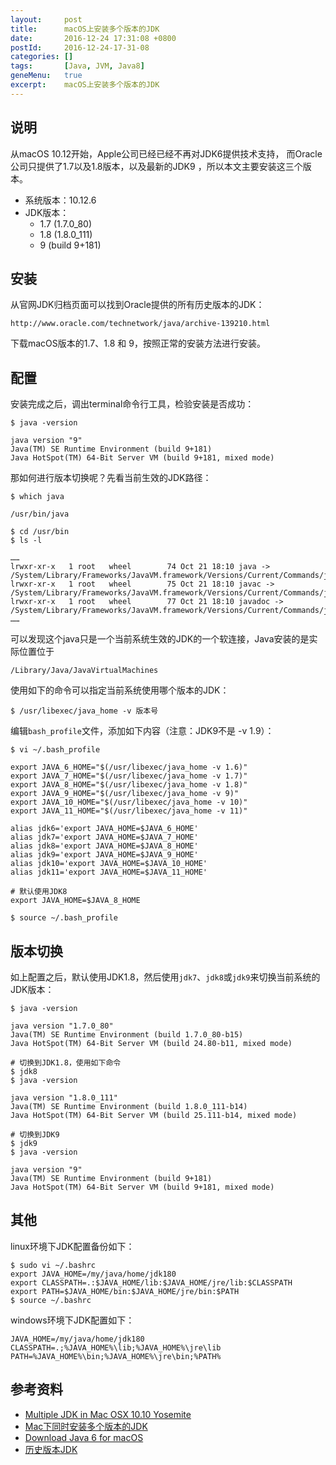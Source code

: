 ```yaml
---
layout:     post
title:      macOS上安装多个版本的JDK
date:       2016-12-24 17:31:08 +0800
postId:     2016-12-24-17-31-08
categories: []
tags:       [Java, JVM, Java8]
geneMenu:   true
excerpt:    macOS上安装多个版本的JDK
---
```


## 说明

从macOS 10.12开始，Apple公司已经已经不再对JDK6提供技术支持，
而Oracle公司只提供了1.7以及1.8版本，以及最新的JDK9 ，所以本文主要安装这三个版本。

* 系统版本：10.12.6
* JDK版本：
  - 1.7 (1.7.0_80)
  - 1.8 (1.8.0_111)
  - 9 (build 9+181)


## 安装
从官网JDK归档页面可以找到Oracle提供的所有历史版本的JDK：
```
http://www.oracle.com/technetwork/java/archive-139210.html
```
下载macOS版本的1.7、1.8 和 9，按照正常的安装方法进行安装。

## 配置
安装完成之后，调出terminal命令行工具，检验安装是否成功：

```shell
$ java -version
```

```
java version "9"
Java(TM) SE Runtime Environment (build 9+181)
Java HotSpot(TM) 64-Bit Server VM (build 9+181, mixed mode)
```

那如何进行版本切换呢？先看当前生效的JDK路径：
```shell
$ which java
```

```
/usr/bin/java
```

```shell
$ cd /usr/bin
$ ls -l
```

```
……
lrwxr-xr-x   1 root   wheel        74 Oct 21 18:10 java -> /System/Library/Frameworks/JavaVM.framework/Versions/Current/Commands/java
lrwxr-xr-x   1 root   wheel        75 Oct 21 18:10 javac -> /System/Library/Frameworks/JavaVM.framework/Versions/Current/Commands/javac
lrwxr-xr-x   1 root   wheel        77 Oct 21 18:10 javadoc -> /System/Library/Frameworks/JavaVM.framework/Versions/Current/Commands/javadoc
……
```

可以发现这个java只是一个当前系统生效的JDK的一个软连接，Java安装的是实际位置位于
```
/Library/Java/JavaVirtualMachines
```

使用如下的命令可以指定当前系统使用哪个版本的JDK：

```shell
$ /usr/libexec/java_home -v 版本号
```

编辑`bash_profile`文件，添加如下内容（注意：JDK9不是 -v 1.9）：

```shell
$ vi ~/.bash_profile

export JAVA_6_HOME="$(/usr/libexec/java_home -v 1.6)"
export JAVA_7_HOME="$(/usr/libexec/java_home -v 1.7)"
export JAVA_8_HOME="$(/usr/libexec/java_home -v 1.8)"
export JAVA_9_HOME="$(/usr/libexec/java_home -v 9)"
export JAVA_10_HOME="$(/usr/libexec/java_home -v 10)"
export JAVA_11_HOME="$(/usr/libexec/java_home -v 11)"

alias jdk6='export JAVA_HOME=$JAVA_6_HOME'
alias jdk7='export JAVA_HOME=$JAVA_7_HOME'
alias jdk8='export JAVA_HOME=$JAVA_8_HOME'
alias jdk9='export JAVA_HOME=$JAVA_9_HOME'
alias jdk10='export JAVA_HOME=$JAVA_10_HOME'
alias jdk11='export JAVA_HOME=$JAVA_11_HOME'

# 默认使用JDK8
export JAVA_HOME=$JAVA_8_HOME

$ source ~/.bash_profile
```

## 版本切换
如上配置之后，默认使用JDK1.8，然后使用`jdk7`、`jdk8`或`jdk9`来切换当前系统的JDK版本：
```shell
$ java -version
```

```
java version "1.7.0_80"
Java(TM) SE Runtime Environment (build 1.7.0_80-b15)
Java HotSpot(TM) 64-Bit Server VM (build 24.80-b11, mixed mode)
```

```shell
# 切换到JDK1.8，使用如下命令
$ jdk8
$ java -version
```

```
java version "1.8.0_111"
Java(TM) SE Runtime Environment (build 1.8.0_111-b14)
Java HotSpot(TM) 64-Bit Server VM (build 25.111-b14, mixed mode)
```

```shell
# 切换到JDK9
$ jdk9
$ java -version
```

```
java version "9"
Java(TM) SE Runtime Environment (build 9+181)
Java HotSpot(TM) 64-Bit Server VM (build 9+181, mixed mode)
```

## 其他

linux环境下JDK配置备份如下：

```shell
$ sudo vi ~/.bashrc
export JAVA_HOME=/my/java/home/jdk180
export CLASSPATH=.:$JAVA_HOME/lib:$JAVA_HOME/jre/lib:$CLASSPATH
export PATH=$JAVA_HOME/bin:$JAVA_HOME/jre/bin:$PATH
$ source ~/.bashrc
```

windows环境下JDK配置如下：

```shell
JAVA_HOME=/my/java/home/jdk180
CLASSPATH=.;%JAVA_HOME%\lib;%JAVA_HOME%\jre\lib
PATH=%JAVA_HOME%\bin;%JAVA_HOME%\jre\bin;%PATH%
```



## 参考资料

* [Multiple JDK in Mac OSX 10.10 Yosemite](http://abetobing.com/blog/multiple-jdk-mac-osx-10-10-yosemite-88.html)
* [Mac下同时安装多个版本的JDK](http://www.tuicool.com/articles/uUJjEb)
* [Download Java 6 for macOS](https://support.apple.com/kb/DL1572?viewlocale=zh_CN&locale=en_US)
* [历史版本JDK](http://www.oracle.com/technetwork/java/javase/archive-139210.html)
